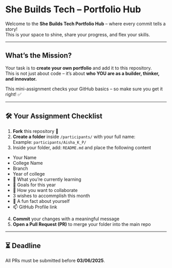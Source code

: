 # She Builds Tech – Portfolio Hub

Welcome to the **She Builds Tech Portfolio Hub** – where every commit tells a story!   
This is your space to shine, share your progress, and flex your skills. 

---

## What’s the Mission?

Your task is to **create your own portfolio** and add it to this repository.  
This is not just about code – it’s about **who YOU are as a builder, thinker, and innovator.**

This mini-assignment checks your GitHub basics – so make sure you get it right! ✅

---

## 🛠️ Your Assignment Checklist

1. **Fork** this repository 🍴  
2. **Create a folder** inside `/participants/` with your full name:  
   Example: `participants/Aisha_K_P/`
3. Inside your folder, add:  `README.md` and place the following content   
- Your Name 
- College Name
- Branch
- Year of college
- 🌱 What you’re currently learning
- 🎯 Goals for this year
- 👯 How you want to collaborate
- 3 wishes to accommplish this month
- 💬 A fun fact about yourself
- 📫 GitHub Profile link

4. **Commit** your changes with a meaningful message  
5. **Open a Pull Request (PR)** to merge your folder into the main repo

---

## ⏳ Deadline

All PRs must be submitted before **03/06/2025**.  



